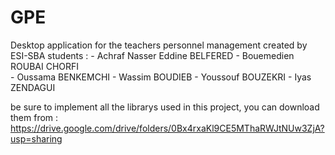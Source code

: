 # GPE
Desktop application for the teachers personnel management
created by ESI-SBA students : 
                            - Achraf Nasser Eddine BELFERED
		                        - Bouemedien ROUBAI CHORFI  
		                        - Oussama BENKEMCHI 
	                       	  - Wassim BOUDIEB
	                          - Youssouf BOUZEKRI
		                        - Iyas ZENDAGUI
                            
be sure to implement all the librarys used in this project, you can download them from : https://drive.google.com/drive/folders/0Bx4rxaKl9CE5MThaRWJtNUw3ZjA?usp=sharing
